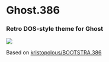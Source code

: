 # Ghost.386

### Retro DOS-style theme for Ghost

![](https://camo.githubusercontent.com/c59d27a16f3ac36a87c65a3971e3f1bf542127d8/687474703a2f2f692e696d6775722e636f6d2f636857704a66626c2e6a7067)

Based on [kristopolous/BOOTSTRA.386](https://github.com/kristopolous/BOOTSTRA.386)
